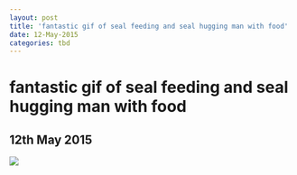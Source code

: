 ```yaml
---
layout: post
title: 'fantastic gif of seal feeding and seal hugging man with food'
date: 12-May-2015
categories: tbd
---
```


# fantastic gif of seal feeding and seal hugging man with food

## 12th May 2015

<img class="photo-horiz" src="http://i.imgur.com/b1rSZVl.gif" />
